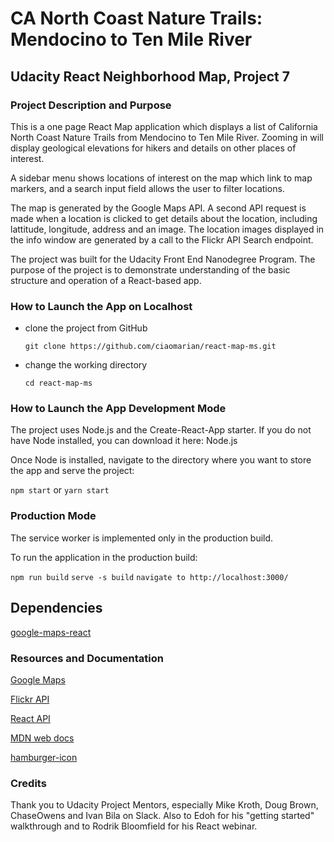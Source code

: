 # CA North Coast Nature Trails: Mendocino to Ten Mile River

## Udacity React Neighborhood Map, Project 7

### Project Description and Purpose

This is a one page React Map application which displays a list of California North Coast Nature Trails from Mendocino to Ten Mile River. Zooming in will display geological elevations for hikers and details on other places of interest.

A sidebar menu shows locations of interest on the map which link to map markers, and a search input field allows the user to filter locations.

The map is generated by the Google Maps API. A second API request is made when a location is clicked to get details about the location, including lattitude, longitude, address and an image.
The location images displayed in the info window are generated by a call to the Flickr API Search endpoint.

The project was built for the Udacity Front End Nanodegree Program. The purpose of the project is to demonstrate understanding of the basic structure and operation of a React-based app.

### How to Launch the App on Localhost

- clone the project from GitHub

    `git clone https://github.com/ciaomarian/react-map-ms.git`

- change the working directory

    `cd react-map-ms`

### How to Launch the App Development Mode

The project uses Node.js and the Create-React-App starter. If you do not have Node installed, you can download it here: Node.js

Once Node is installed, navigate to the directory where you want to store the app and serve the project:

`npm start` or `yarn start`

### Production Mode

The service worker is implemented only in the production build.

To run the application in the production build:

`npm run build`
`serve -s build`
`navigate to http://localhost:3000/`

## Dependencies

[google-maps-react](https://github.com/fullstackreact/google-maps-react)

### Resources and Documentation

[Google Maps](https://developers.google.com/maps/documentation/)

[Flickr API](https://www.flickr.com/services/api/)

[React API](https://reactjs.org/docs/react-component.html)

[MDN web docs](https://developer.mozilla.org/en-US/docs/Web/JavaScript)

[hamburger-icon](http://www.w3.org/2000/svg)

### Credits

Thank you to Udacity Project Mentors, especially Mike Kroth, Doug Brown, ChaseOwens and Ivan Bila on Slack. Also to Edoh for his "getting started" walkthrough and to Rodrik Bloomfield for his React webinar.